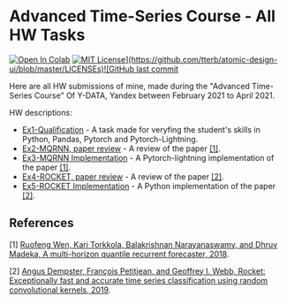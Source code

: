 # Advanced Time-Series Course - All HW Tasks
[![Open In Colab](https://colab.research.google.com/assets/colab-badge.svg)](https://colab.research.google.com/github/RedCrow9564/Advanced-Time-Series_Course_All_HWs/blob/master/Ex5-ROCKET.ipynb) [![MIT License](https://img.shields.io/apm/l/atomic-design-ui.svg?)](https://github.com/tterb/atomic-design-ui/blob/master/LICENSEs)![GitHub last commit](https://img.shields.io/github/last-commit/RedCrow9564/Advanced-Time-Series_Course_All_HWs)

Here are all HW submissions of mine, made during the "Advanced Time-Series Course" Of Y-DATA, Yandex between February 2021 to April 2021.

HW descriptions:

* [Ex1-Qualification](Ex1-Qualification.ipynb) - A task made for veryfing the student's skills in Python, Pandas, Pytorch and Pytorch-Lightning.
* [Ex2-MQRNN, paper review](HW2-MQ_RNN-paper_review.pdf) - A review of the paper [[1]](#1).
* [Ex3-MQRNN Implementation](Ex3-MQRNN.ipynb) - A Pytorch-lightning implementation of the paper [[1]](#1).
* [Ex4-ROCKET, paper review](HW4-ROCKET-paper_review.pdf) - A review of the paper [[2]](#2).
* [Ex5-ROCKET Implementation](Ex5-ROCKET.ipynb) - A Python implementation of the paper [[2]](#2).

## References
<a id="1">[1]</a> [Ruofeng Wen, Kari Torkkola, Balakrishnan Narayanaswamy, and Dhruv Madeka, A multi-horizon
quantile recurrent forecaster, 2018](https://arxiv.org/abs/1711.11053).

<a id="2">[2]</a> [Angus Dempster, François Petitjean, and Geoffrey I. Webb, Rocket: Exceptionally fast and accurate
time series classification using random convolutional kernels, 2019](https://arxiv.org/abs/1910.13051).
